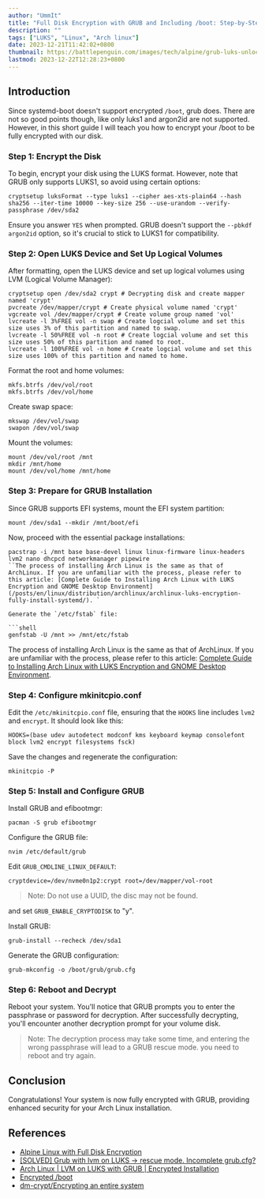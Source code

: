 ```yaml
---
author: "UmmIt"
title: "Full Disk Encryption with GRUB and Including /boot: Step-by-Step Guide"
description: ""
tags: ["LUKS", "Linux", "Arch linux"]
date: 2023-12-21T11:42:02+0800
thumbnail: https://battlepenguin.com/images/tech/alpine/grub-luks-unlock.jpg
lastmod: 2023-12-22T12:28:23+0800
---
```


## Introduction

Since systemd-boot doesn't support encrypted `/boot`, grub does. There are not so good points though, like only luks1 and argon2id are not supported. However, in this short guide I will teach you how to encrypt your /boot to be fully encrypted with our disk.

### Step 1: Encrypt the Disk

To begin, encrypt your disk using the LUKS format. However, note that GRUB only supports LUKS1, so avoid using certain options:

```shell
cryptsetup luksFormat --type luks1 --cipher aes-xts-plain64 --hash sha256 --iter-time 10000 --key-size 256 --use-urandom --verify-passphrase /dev/sda2
```

Ensure you answer `YES` when prompted. GRUB doesn't support the `--pbkdf argon2id` option, so it's crucial to stick to LUKS1 for compatibility.

### Step 2: Open LUKS Device and Set Up Logical Volumes

After formatting, open the LUKS device and set up logical volumes using LVM (Logical Volume Manager):

```shell
cryptsetup open /dev/sda2 crypt # Decrypting disk and create mapper named 'crypt'
pvcreate /dev/mapper/crypt # Create physical volume named 'crypt'
vgcreate vol /dev/mapper/crypt # Create volume group named 'vol'
lvcreate -l 3%FREE vol -n swap # Create logcial volume and set this size uses 3% of this partition and named to swap.
lvcreate -l 50%FREE vol -n root # Create logcial volume and set this size uses 50% of this partition and named to root.
lvcreate -l 100%FREE vol -n home # Create logcial volume and set this size uses 100% of this partition and named to home.
```

Format the root and home volumes:

```shell
mkfs.btrfs /dev/vol/root
mkfs.btrfs /dev/vol/home
```

Create swap space:

```shell
mkswap /dev/vol/swap
swapon /dev/vol/swap
```

Mount the volumes:

```shell
mount /dev/vol/root /mnt
mkdir /mnt/home
mount /dev/vol/home /mnt/home
```

 

### Step 3: Prepare for GRUB Installation

Since GRUB supports EFI systems, mount the EFI system partition:

```shell
mount /dev/sda1 --mkdir /mnt/boot/efi
```

Now, proceed with the essential package installations:

```shell
pacstrap -i /mnt base base-devel linux linux-firmware linux-headers lvm2 nano dhcpcd networkmanager pipewire
``The process of installing Arch Linux is the same as that of ArchLinux. If you are unfamiliar with the process, please refer to this article: [Complete Guide to Installing Arch Linux with LUKS Encryption and GNOME Desktop Environment](/posts/en/linux/distribution/archlinux/archlinux-luks-encryption-fully-install-systemd/). `

Generate the `/etc/fstab` file:

```shell
genfstab -U /mnt >> /mnt/etc/fstab
```

The process of installing Arch Linux is the same as that of ArchLinux. If you are unfamiliar with the process, please refer to this article: [Complete Guide to Installing Arch Linux with LUKS Encryption and GNOME Desktop Environment](/posts/en/linux/distribution/archlinux/archlinux-luks-encryption-fully-install-systemd/).

### Step 4: Configure mkinitcpio.conf

Edit the `/etc/mkinitcpio.conf` file, ensuring that the `HOOKS` line includes `lvm2` and `encrypt`. It should look like this:

```shell
HOOKS=(base udev autodetect modconf kms keyboard keymap consolefont block lvm2 encrypt filesystems fsck)
```

Save the changes and regenerate the configuration:

```shell
mkinitcpio -P
```

### Step 5: Install and Configure GRUB

Install GRUB and efibootmgr:

```shell
pacman -S grub efibootmgr
```

Configure the GRUB file:

```shell
nvim /etc/default/grub
```

Edit `GRUB_CMDLINE_LINUX_DEFAULT`:

```shell
cryptdevice=/dev/nvme0n1p2:crypt root=/dev/mapper/vol-root
```

>Note: Do not use a UUID, the disc may not be found.

and set `GRUB_ENABLE_CRYPTODISK` to "y".

Install GRUB:

```shell
grub-install --recheck /dev/sda1
```

Generate the GRUB configuration:

```shell
grub-mkconfig -o /boot/grub/grub.cfg
```

### Step 6: Reboot and Decrypt

Reboot your system. You'll notice that GRUB prompts you to enter the passphrase or password for decryption. After successfully decrypting, you'll encounter another decryption prompt for your volume disk.

>Note: The decryption process may take some time, and entering the wrong passphrase will lead to a GRUB rescue mode. you need to reboot and try again.

## Conclusion

Congratulations! Your system is now fully encrypted with GRUB, providing enhanced security for your Arch Linux installation.

## References

- [Alpine Linux with Full Disk Encryption](https://battlepenguin.com/tech/alpine-linux-with-full-disk-encryption/)
- [[SOLVED] Grub with lvm on LUKS -> rescue mode. Incomplete grub.cfg?](https://bbs.archlinux.org/viewtopic.php?id=246628)
- [Arch Linux | LVM on LUKS with GRUB | Encrypted Installation](https://invidious.einfachzocken.eu/watch?v=FcNQQxtPA0A)
- [Encrypted /boot](https://wiki.archlinux.org/title/GRUB#Encrypted_/boot)
- [dm-crypt/Encrypting an entire system](https://wiki.archlinux.org/title/Dm-crypt/Encrypting_an_entire_system)
